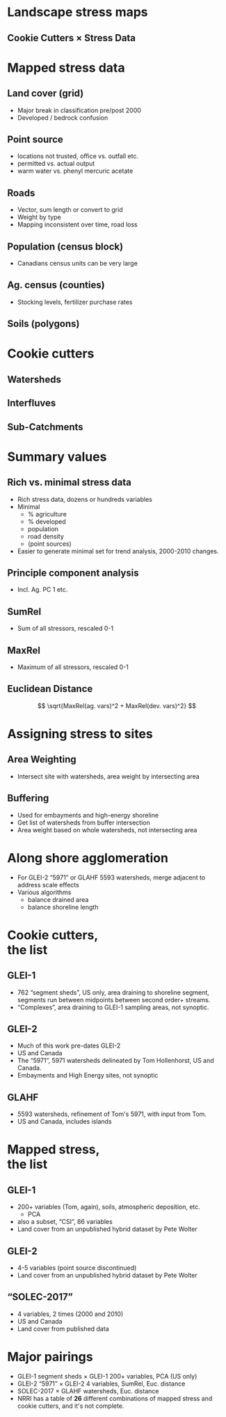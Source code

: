 # Landscape stress maps

## Cookie Cutters × Stress Data



# Mapped stress data


## Land cover (grid)

 - Major break in classification pre/post 2000
 - Developed / bedrock confusion


## Point source

 - locations not trusted, office vs. outfall etc.
 - permitted vs. actual output
 - warm water vs. phenyl mercuric acetate


## Roads

 - Vector, sum length or convert to grid
 - Weight by type
 - Mapping inconsistent over time, road loss


## Population (census block)

 - Canadians census units can be very large


## Ag. census (counties)

 - Stocking levels, fertilizer purchase rates


## Soils (polygons)



# Cookie cutters


## Watersheds


## Interfluves


## Sub-Catchments



# Summary values


## Rich vs. minimal stress data

 - Rich stress data, dozens or hundreds variables
 - Minimal
   - % agriculture
   - % developed
   - population
   - road density
   - (point sources)
 - Easier to generate minimal set for trend analysis, 2000-2010
   changes.


## Principle component analysis

 - Incl. Ag. PC 1 etc.


## SumRel

 - Sum of all stressors, rescaled 0-1


## MaxRel

 - Maximum of all stressors, rescaled 0-1


## Euclidean Distance

$$ \sqrt{MaxRel(ag. vars)^2 + MaxRel(dev. vars)^2} $$



# Assigning stress to sites


## Area Weighting

 - Intersect site with watersheds, area weight by intersecting area


## Buffering

 - Used for embayments and high-energy shoreline
 - Get list of watersheds from buffer intersection
 - Area weight based on whole watersheds, not intersecting area



# Along shore agglomeration

 - For GLEI-2 “5971” or GLAHF 5593 watersheds, merge adjacent
   to address scale effects
 - Various algorithms
   - balance drained area
   - balance shoreline length



# Cookie cutters,<br/>the list


## GLEI-1

 - 762 “segment sheds”, US only, area draining to shoreline segment,
   segments run between midpoints between second order+ streams.
 - “Complexes”, area draining to GLEI-1 sampling areas, not synoptic.


## GLEI-2

 - Much of this work pre-dates GLEI-2
 - US and Canada
 - The “5971”, 5971 watersheds delineated by Tom Hollenhorst, US
   and Canada.
 - Embayments and High Energy sites, not synoptic


## GLAHF

 - 5593 watersheds, refinement of Tom's 5971, with input
   from Tom.
 - US and Canada, includes islands



# Mapped stress,<br/>the list


## GLEI-1

 - 200+ variables (Tom, again), soils, atmospheric deposition, etc.
   - PCA
 - also a subset, “CSI”, 86 variables
 - Land cover from an unpublished hybrid dataset by Pete Wolter


## GLEI-2

 - 4-5 variables (point source discontinued)
 - Land cover from an unpublished hybrid dataset by Pete Wolter


## “SOLEC-2017”

 - 4 variables, 2 times (2000 and 2010)
 - US and Canada
 - Land cover from published data



# Major pairings

 - GLEI-1 segment sheds × GLEI-1 200+ variables, PCA (US only)
 - GLEI-2 “5971” × GLEI-2 4 variables, SumRel, Euc. distance
 - SOLEC-2017 × GLAHF watersheds, Euc. distance
 - NRRI has a table of **26** different combinations of
   mapped stress and cookie cutters, and it's not complete.


